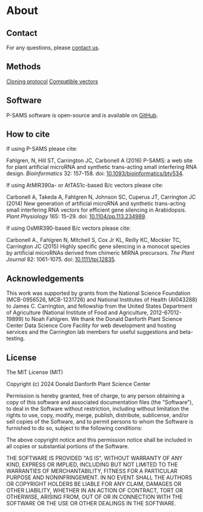 # About

## Contact
For any questions, please [contact us](https://www.danforthcenter.org/our-work/principal-investigators/james-carrington/).

## Methods
[Cloning protocol](../assests/Cloning_protocol.pdf)
[Compatible vectors](faq.md#q-what-bc-vectors-are-compatible-with-my-species)

## Software
P-SAMS software is open-source and is available on [GitHub](https://github.com/carringtonlab/p-sams).

## How to cite
If using P-SAMS please cite:

Fahlgren, N, Hill ST, Carrington JC, Carbonell A (2016) P-SAMS: a web site for plant artificial microRNA and synthetic
trans-acting small interfering RNA design. *Bioinformatics* 32: 157-158. doi:
[10.1093/bioinformatics/btv534](https://doi.org/10.1093/bioinformatics/btv534).

If using AtMIR390a- or AtTAS1c-based B/c vectors please cite:

Carbonell A, Takeda A, Fahlgren N, Johnson SC, Cuperus JT, Carrington JC (2014) New generation of artificial microRNA and
synthetic trans-acting small interfering RNA vectors for efficient gene silencing in Arabidopsis. *Plant Physiology* 165:
15–29. doi: [10.1104/pp.113.234989](https://doi.org/10.1104/pp.113.234989).

If using OsMIR390-based B/c vectors please cite:

Carbonell A., Fahlgren N, Mitchell S, Cox Jr KL, Reilly KC, Mockler TC, Carrington JC (2015) Highly specific gene silencing
in a monocot species by artificial microRNAs derived from chimeric MIRNA precursors. *The Plant Journal* 82: 1061-1075. doi:
[10.1111/tpj.12835](https://doi.org/10.1111/tpj.12835).

## Acknowledgements
This work was supported by grants from the National Science Foundation (MCB-0956526, MCB-1231726) and National Institutes of
Health (AI043288) to James C. Carrington, and fellowship from the United States Department of Agriculture (National Institute
of Food and Agriculture, 2012-67012-19899) to Noah Fahlgren. We thank the Donald Danforth Plant Science Center Data Science
Core Facility for web development and hosting services and the Carrington lab members for useful suggestions and beta-testing.

## License
The MIT License (MIT)

Copyright (c) 2024 Donald Danforth Plant Science Center

Permission is hereby granted, free of charge, to any person obtaining a copy of this software and associated documentation
files (the "Software"), to deal in the Software without restriction, including without limitation the rights to use, copy,
modify, merge, publish, distribute, sublicense, and/or sell copies of the Software, and to permit persons to whom the Software
is furnished to do so, subject to the following conditions:

The above copyright notice and this permission notice shall be included in all copies or substantial portions of the Software.

THE SOFTWARE IS PROVIDED "AS IS", WITHOUT WARRANTY OF ANY KIND, EXPRESS OR IMPLIED, INCLUDING BUT NOT LIMITED TO THE
WARRANTIES OF MERCHANTABILITY, FITNESS FOR A PARTICULAR PURPOSE AND NONINFRINGEMENT. IN NO EVENT SHALL THE AUTHORS OR
COPYRIGHT HOLDERS BE LIABLE FOR ANY CLAIM, DAMAGES OR OTHER LIABILITY, WHETHER IN AN ACTION OF CONTRACT, TORT OR OTHERWISE,
ARISING FROM, OUT OF OR IN CONNECTION WITH THE SOFTWARE OR THE USE OR OTHER DEALINGS IN THE SOFTWARE.
